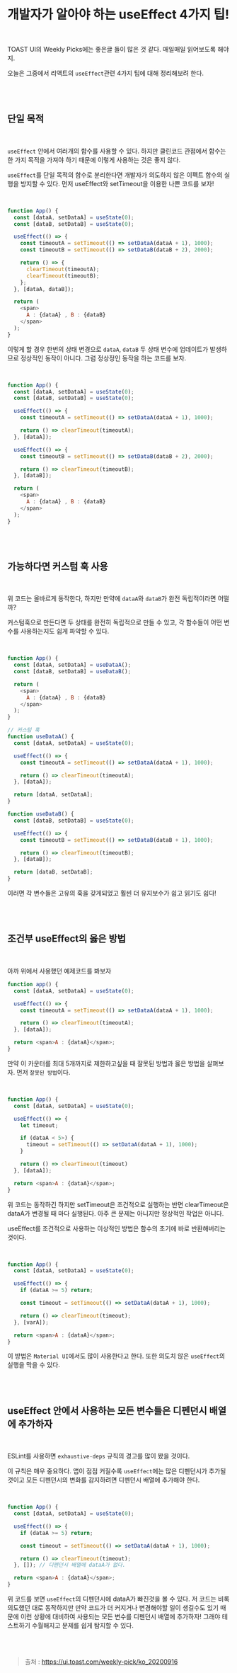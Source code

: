 # 개발자가 알아야 하는 useEffect 4가지 팁!

<br/>

TOAST UI의 Weekly Picks에는 좋은글 들이 많은 것 같다. 매일매일 읽어보도록 해야지.

오늘은 그중에서 리액트의 `useEffect`관련 4가지 팁에 대해 정리해보려 한다.

<br/>
<br/>

## 단일 목적

<br/>

`useEffect` 안에서 여러개의 함수를 사용할 수 있다. 하지만 클린코드 관점에서 함수는 한 가지 목적을 가져야 하기 때문에 이렇게 사용하는 것은 좋지 않다.

`useEffect`를 단일 목적의 함수로 분리한다면 개발자가 의도하지 않은 이펙트 함수의 실행을 방지할 수 있다. 먼저 useEffect와 setTimeout을 이용한 나쁜 코드를 보자!

<br/>

```javascript
function App() {
  const [dataA, setDataA] = useState(0);
  const [dataB, setDataB] = useState(0);

  useEffect(() => {
    const timeoutA = setTimeout(() => setDataA(dataA + 1), 1000);
    const timeoutB = setTimeout(() => setDataB(dataB + 2), 2000);

    return () => {
      clearTimeout(timeoutA);
      clearTimeout(timeoutB);
    };
  }, [dataA, dataB]);

  return (
    <span>
      A : {dataA} , B : {dataB}
    </span>
  );
}
```

이렇게 할 경우 한번의 상태 변경으로 `dataA`, `dataB` 두 상태 변수에 업데이트가 발생하므로 정상적인 동작이 아니다. 그럼 정상정인 동작을 하는 코드를 보자.

<br/>

```javascript
function App() {
  const [dataA, setDataA] = useState(0);
  const [dataB, setDataB] = useState(0);

  useEffect(() => {
    const timeoutA = setTimeout(() => setDataA(dataA + 1), 1000);

    return () => clearTimeout(timeoutA);
  }, [dataA]);

  useEffect(() => {
    const timeoutB = setTimeout(() => setDataB(dataB + 2), 2000);

    return () => clearTimeout(timeoutB);
  }, [dataB]);

  return (
    <span>
      A : {dataA} , B : {dataB}
    </span>
  );
}
```

<br/>
<br/>

## 가능하다면 커스텀 훅 사용

<br/>

위 코드는 올바르게 동작한다, 하지만 만약에 `dataA`와 `dataB`가 완전 독립적이라면 어떨까?

커스텀훅으로 만든다면 두 상태를 완전히 독립적으로 만들 수 있고, 각 함수들이 어떤 변수를 사용하는지도 쉽게 파악할 수 있다.

<br/>

```javascript
function App() {
  const [dataA, setDataA] = useDataA();
  const [dataB, setDataB] = useDataB();

  return (
    <span>
      A : {dataA} , B : {dataB}
    </span>
  );
}

// 커스텀 훅
function useDataA() {
  const [dataA, setDataA] = useState(0);

  useEffect(() => {
    const timeoutA = setTimeout(() => setDataA(dataA + 1), 1000);

    return () => clearTimeout(timeoutA);
  }, [dataA]);

  return [dataA, setDataA];
}

function useDataB() {
  const [dataB, setDataB] = useState(0);

  useEffect(() => {
    const timeoutB = setTimeout(() => setDataB(dataB + 1), 1000);

    return () => clearTimeout(timeoutB);
  }, [dataB]);

  return [dataB, setDataB];
}
```

이러면 각 변수들은 고유의 훅을 갖게되었고 훨씬 더 유지보수가 쉽고 읽기도 쉽다!

<br/>
<br/>

## 조건부 useEffect의 옳은 방법

<br/>

아까 위에서 사용했던 예제코드를 봐보자

```javascript
function app() {
  const [dataA, setDataA] = useState(0);

  useEffect(() => {
    const timeoutA = setTimeout(() => setDataA(dataA + 1), 1000);

    return () => clearTimeout(timeoutA);
  }, [dataA]);

  return <span>A : {dataA}</span>;
}
```

만약 이 카운터를 최대 5개까지로 제한하고싶을 때 잘못된 방법과 옳은 방법을 살펴보자. 먼저 `잘못된 방법`이다.

<br/>

```javascript
function App() {
  const [dataA, setDataA] = useState(0);

  useEffect(() => {
    let timeout;

    if (dataA < 5>) {
      timeout = setTimeout(() => setDataA(dataA + 1), 1000);
    }

    return () => clearTimeout(timeout)
  }, [dataA]);

  return <span>A : {dataA}</span>;
}
```

위 코드는 동작하긴 하지만 setTimeout은 조건적으로 실행하는 반면 clearTimeout은 dataA가 변경될 때 마다 실행된다. 아주 큰 문제는 아니지만 정상적인 작업은 아니다.

useEffect를 조건적으로 사용하는 이상적인 방법은 함수의 초기에 바로 반환해버리는 것이다.

<br/>

```javascript
function App() {
  const [dataA, setDataA] = useState(0);

  useEffect(() => {
    if (dataA >= 5) return;

    const timeout = setTimeout(() => setDataA(dataA + 1), 1000);

    return () => clearTimeout(timeout);
  }, [varA]);

  return <span>A : {dataA}</span>;
}
```

이 방법은 `Material UI`에서도 많이 사용한다고 한다. 또한 의도치 않은 `useEffect`의 실행을 막을 수 있다.

<br/>
<br/>

## useEffect 안에서 사용하는 모든 변수들은 디펜던시 배열에 추가하자

<br/>

ESLint를 사용하면 `exhaustive-deps` 규칙의 경고를 많이 봤을 것이다.

이 규칙은 매우 중요하다. 앱이 점점 커질수록 `useEffect`에는 많은 디펜던시가 추가될 것이고 모든 디펜던시의 변화를 감지하려면 디펜던시 배열에 추가해야 한다.

<br/>

```javascript
function App() {
  const [dataA, setDataA] = useState(0);

  useEffect(() => {
    if (dataA >= 5) return;

    const timeout = setTimeout(() => setDataA(dataA + 1), 1000);

    return () => clearTimeout(timeout);
  }, []); // 디펜던시 배열에 dataA가 없다.

  return <span>A : {dataA}</span>;
}
```

위 코드를 보면 `useEffect`의 디펜던시에 dataA가 빠진것을 볼 수 있다. 저 코드는 비록 의도했던 대로 동작하지만 만약 코드가 더 커지거나 변경해야할 일이 생길수도 있기 때문에 이런 상황에 대비하여 사용되는 모든 변수를 디펜던시 배열에 추가하자! 그래야 테스트하기 수월해지고 문제를 쉽게 탐지할 수 있다.

<br/>
<br/>

> 출처 : https://ui.toast.com/weekly-pick/ko_20200916
